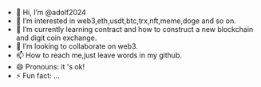 - 👋 Hi, I’m @adolf2024
- 👀 I’m interested in web3,eth,usdt,btc,trx,nft,meme,doge and so on.
- 🌱 I’m currently learning contract and how to construct a new blockchain and digit coin exchange.
- 💞️ I’m looking to collaborate on web3.
- 📫 How to reach me,just leave words in my github.
- 😄 Pronouns: it 's ok!
- ⚡ Fun fact: ...

<!---
adolf2024/adolf2024 is a ✨ special ✨ repository because its `README.md` (this file) appears on your GitHub profile.
You can click the Preview link to take a look at your changes.
--->
